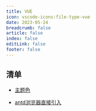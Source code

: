 ```yaml
---
title: VUE
icon: vscode-icons:file-type-vue
date: 2023-05-24
breadcrumb: false
article: false
index: false
editLink: false
footer: false
---
```


## 清单

- [主题色](theme.md)

- [antd浏览器直接引入](antd.md)
